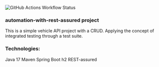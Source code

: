 ![GitHub Actions Workflow Status](https://img.shields.io/github/actions/workflow/status/LucasBonanno/automation-with-rest-assured/application.yml)


### automation-with-rest-assured project

This is a simple vehicle API project with a CRUD. Applying the concept of integrated testing through a test suite.

### Technologies:

Java 17
Maven
Spring Boot
h2
REST-assured